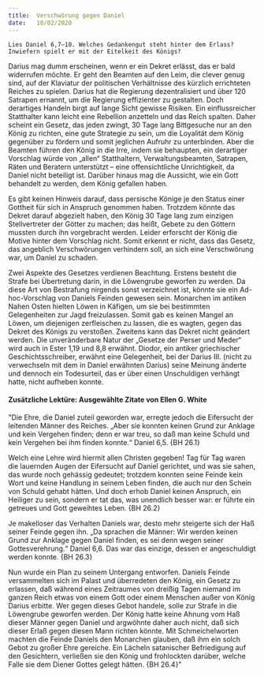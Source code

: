 ```yaml
---
title:  Verschwörung gegen Daniel
date:   10/02/2020
---
```


`Lies Daniel 6,7–10. Welches Gedankengut steht hinter dem Erlass? Inwiefern spielt er mit der Eitelkeit des Königs?`

Darius mag dumm erscheinen, wenn er ein Dekret erlässt, das er bald widerrufen möchte. Er geht den Beamten auf den Leim, die clever genug sind, auf der Klaviatur der politischen Verhältnisse des kürzlich errichteten Reiches zu spielen. Darius hat die Regierung dezentralisiert und über 120 Satrapen ernannt, um die Regierung effizienter zu gestalten. Doch derartiges Handeln birgt auf lange Sicht gewisse Risiken. Ein einflussreicher Statthalter kann leicht eine Rebellion anzetteln und das Reich spalten. Daher scheint ein Gesetz, das jeden zwingt, 30 Tage lang Bittgesuche nur an den König zu richten, eine gute Strategie zu sein, um die Loyalität dem König gegenüber zu fördern und somit jeglichen Aufruhr zu unterbinden. Aber die Beamten führen den König in die Irre, indem sie behaupten, ein derartiger Vorschlag würde von „allen“ Statthaltern, Verwaltungsbeamten, Satrapen, Räten und Beratern unterstützt – eine offensichtliche Unrichtigkeit, da Daniel nicht beteiligt ist. Darüber hinaus mag die Aussicht, wie ein Gott behandelt zu werden, dem König gefallen haben.

Es gibt keinen Hinweis darauf, dass persische Könige je den Status einer Gottheit für sich in Anspruch genommen haben. Trotzdem könnte das Dekret darauf abgezielt haben, den König 30 Tage lang zum einzigen Stellvertreter der Götter zu machen; das heißt, Gebete zu den Göttern mussten durch ihn vorgebracht werden. Leider erforscht der König die Motive hinter dem Vorschlag nicht. Somit erkennt er nicht, dass das Gesetz, das angeblich Verschwörungen verhindern soll, an sich eine Verschwörung war, um Daniel zu schaden.

Zwei Aspekte des Gesetzes verdienen Beachtung. Erstens besteht die Strafe bei Übertretung darin, in die Löwengrube geworfen zu werden. Da diese Art von Bestrafung nirgends sonst verzeichnet ist, könnte sie ein Ad-hoc-Vorschlag von Daniels Feinden gewesen sein. Monarchen im antiken Nahen Osten hielten Löwen in Käfigen, um sie bei bestimmten Gelegenheiten zur Jagd freizulassen. Somit gab es keinen Mangel an Löwen, um diejenigen zerfleischen zu lassen, die es wagten, gegen das Dekret des Königs zu verstoßen. Zweitens kann das Dekret nicht geändert werden. Die unveränderbare Natur der „Gesetze der Perser und Meder“ wird auch in Ester 1,19 und 8,8 erwähnt. Diodor, ein antiker griechischer Geschichtsschreiber, erwähnt eine Gelegenheit, bei der Darius III. (nicht zu verwechseln mit dem in Daniel erwähnten Darius) seine Meinung änderte und dennoch ein Todesurteil, das er über einen Unschuldigen verhängt hatte, nicht aufheben konnte.

#### Zusätzliche Lektüre: Ausgewählte Zitate von Ellen G. White

"Die Ehre, die Daniel zuteil geworden war, erregte jedoch die Eifersucht der leitenden Männer des Reiches. „Aber sie konnten keinen Grund zur Anklage und kein Vergehen finden; denn er war treu, so daß man keine Schuld und kein Vergehen bei ihm finden konnte.“ Daniel 6,5. {BH 26.1}

Welch eine Lehre wird hiermit allen Christen gegeben! Tag für Tag waren die lauernden Augen der Eifersucht auf Daniel gerichtet, und was sie sahen, das wurde noch gehässig gedeutet; trotzdem konnten seine Feinde kein Wort und keine Handlung in seinem Leben finden, die auch nur den Schein von Schuld gehabt hätten. Und doch erhob Daniel keinen Anspruch, ein Heiliger zu sein, sondern er tat das, was unendlich besser war: er führte ein getreues und Gott geweihtes Leben. {BH 26.2}

Je makelloser das Verhalten Daniels war, desto mehr steigerte sich der Haß seiner Feinde gegen ihn. „Da sprachen die Männer: Wir werden keinen Grund zur Anklage gegen Daniel finden, es sei denn wegen seiner Gottesverehrung.“ Daniel 6,6. Das war das einzige, dessen er angeschuldigt werden konnte. {BH 26.3}

Nun wurde ein Plan zu seinem Untergang entworfen. Daniels Feinde versammelten sich im Palast und überredeten den König, ein Gesetz zu erlassen, daß während eines Zeitraumes von dreißig Tagen niemand im ganzen Reich etwas von einem Gott oder einem Menschen außer von König Darius erbitte. Wer gegen dieses Gebot handele, solle zur Strafe in die Löwengrube geworfen werden. Der König hatte keine Ahnung vom Haß dieser Männer gegen Daniel und argwöhnte daher auch nicht, daß sich dieser Erlaß gegen diesen Mann richten könnte. Mit Schmeichelworten machten die Feinde Daniels den Monarchen glauben, daß ihm ein solch Gebot zu großer Ehre gereiche. Ein Lächeln satanischer Befriedigung auf den Gesichtern, verließen sie den König und frohlockten darüber, welche Falle sie dem Diener Gottes gelegt hätten. {BH 26.4}"
